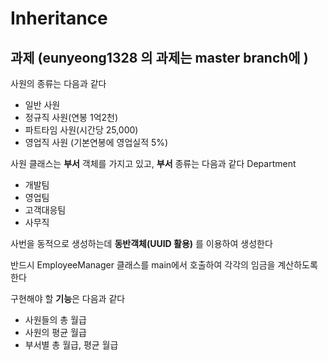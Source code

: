 # Inheritance

## 과제 (eunyeong1328 의 과제는 master branch에   )

사원의 종류는 다음과 같다 

- 일반 사원
- 정규직 사원(연봉 1억2천)
- 파트타임 사원(시간당 25,000)
- 영업직 사원 (기본연봉에 영업실적 5%)

사원 클래스는 **부서** 객체를 가지고 있고, **부서** 종류는 다음과 같다 Department

- 개발팀
- 영업팀
- 고객대응팀
- 사무직

사번을 동적으로 생성하는데 **동반객체(UUID 활용)** 를 이용하여 생성한다

반드시 EmployeeManager 클래스를 main에서 호출하여 각각의 임금을 계산하도록 한다

구현해야 할 **기능**은 다음과 같다

- 사원들의 총 월급
- 사원의 평균 월급
- 부서별 총 월급, 평균 월급
